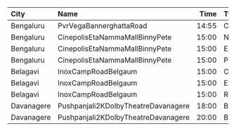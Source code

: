 | City       | Name                                |  Time | Type      | Price | Capacity | Booked |
| :--------- | :---------------------------------- | ----: | :-------- | ----: | -------: | -----: |
| Bengaluru  | PvrVegaBannerghattaRoad             | 14:55 | Classic   |  140₹ |       76 |      4 |
| Bengaluru  | CinepolisEtaNammaMallBinnyPete      | 15:00 | Normal    |  100₹ |        5 |      0 |
| Bengaluru  | CinepolisEtaNammaMallBinnyPete      | 15:00 | Executive |  100₹ |       41 |      2 |
| Bengaluru  | CinepolisEtaNammaMallBinnyPete      | 15:00 | Premium   |  100₹ |       23 |      0 |
| Belagavi   | InoxCampRoadBelgaum                 | 15:00 | Club      |  130₹ |       28 |      0 |
| Belagavi   | InoxCampRoadBelgaum                 | 15:00 | Executive |  130₹ |        7 |      0 |
| Belagavi   | InoxCampRoadBelgaum                 | 15:00 | Royal     |  150₹ |        2 |      0 |
| Davanagere | Pushpanjali2KDolbyTheatreDavanagere | 18:00 | Balcony   |  150₹ |      338 |    279 |
| Davanagere | Pushpanjali2KDolbyTheatreDavanagere | 20:00 | Balcony   |  150₹ |      338 |    279 |